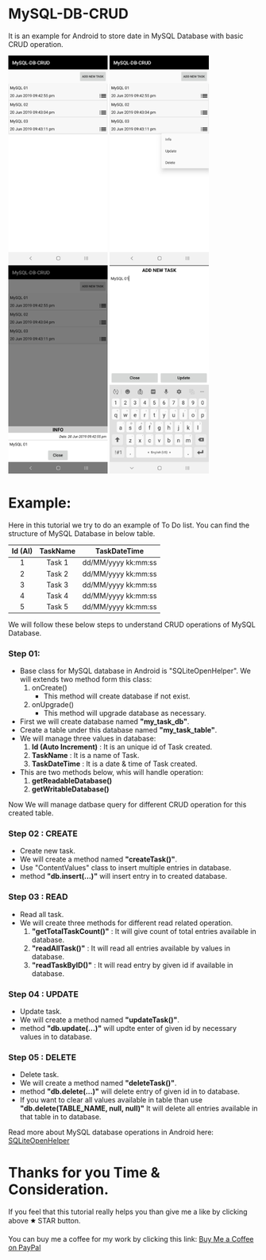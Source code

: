 # MySQL-DB-CRUD
It is an example for Android to store date in MySQL Database with basic CRUD operation.

<img src="https://github.com/phjethva/MySQL-DB-CRUD/blob/master/app/src/main/res/raw/images/MySQL-DB-CRUD_01.jpg" width="200"> <img src="https://github.com/phjethva/MySQL-DB-CRUD/blob/master/app/src/main/res/raw/images/MySQL-DB-CRUD_02.jpg" width="200"> <img src="https://github.com/phjethva/MySQL-DB-CRUD/blob/master/app/src/main/res/raw/images/MySQL-DB-CRUD_03.jpg" width="200"> <img src="https://github.com/phjethva/MySQL-DB-CRUD/blob/master/app/src/main/res/raw/images/MySQL-DB-CRUD_04.jpg" width="200">

# Example:
Here in this tutorial we try to do an example of To Do list. You can find the structure of MySQL Database in below table.

| Id (AI) | TaskName |  TaskDateTime  |
|:-:|:-:|:-:|
|    1    |  Task 1  | dd/MM/yyyy kk:mm:ss |
|    2    |  Task 2  | dd/MM/yyyy kk:mm:ss |
|    3    |  Task 3  | dd/MM/yyyy kk:mm:ss |
|    4    |  Task 4  | dd/MM/yyyy kk:mm:ss |
|    5    |  Task 5  | dd/MM/yyyy kk:mm:ss |

We will follow these below steps to understand CRUD operations of MySQL Database.

### Step 01:
- Base class for MySQL database in Android is "SQLiteOpenHelper". We will extends two method form this class:
  1) onCreate()
      - This method will create database if not exist.
  2) onUpgrade()
      - This method will upgrade database as necessary.
- First we will create database named **"my_task_db"**.
- Create a table under this database named **"my_task_table"**.
- We will manage three values in database:
  1) **Id (Auto Increment)**  : It is an unique id of Task created.
  2) **TaskName**             : It is a name of Task.
  3) **TaskDateTime**         : It is a date & time of Task created.
- This are two methods below, whis will handle operation:
  1) **getReadableDatabase()**
  2) **getWritableDatabase()**

Now We will manage datbase query for different CRUD operation for this created table.

### Step 02 : CREATE
- Create new task.
- We will create a method named **"createTask()"**.
- Use "ContentValues" class to insert multiple entries in database.
- method **"db.insert(...)"** will insert entry in to created database.

### Step 03 : READ
- Read all task.
- We will create three methods for different read related operation.
  1) **"getTotalTaskCount()"** : It will give count of total entries available in database.
  2) **"readAllTask()"**       : It will read all entries available by values in database.
  3) **"readTaskByID()"**      : It will read entry by given id if available in database.

### Step 04 : UPDATE
- Update task.
- We will create a method named **"updateTask()"**.
- method **"db.update(...)"** will updte enter of given id by necessary values in to database.

### Step 05 : DELETE
- Delete task.
- We will create a method named **"deleteTask()"**.
- method **"db.delete(...)"** will delete entry of given id in to database.
- If you want to clear all values available in table than use
      **"db.delete(TABLE_NAME, null, null)"**
  It will delete all entries available in that table in to database.

Read more about MySQL database operations in Android here: [SQLiteOpenHelper](https://developer.android.com/reference/android/database/sqlite/SQLiteOpenHelper)

# Thanks for you Time & Consideration.
If you feel that this tutorial really helps you than give me a like by clicking above 🟊 STAR button.

You can buy me a coffee for my work by clicking this link: [Buy Me a Coffee on PayPal](https://www.paypal.me/phjethva)
